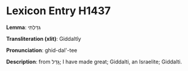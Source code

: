 # Lexicon Entry H1437

**Lemma**: גִּדַּלְתִּי

**Transliteration (xlit)**: Giddaltîy

**Pronunciation**: ghid-dal'-tee

**Description**:
from גָּדַל; I have made great; Giddalti, an Israelite; Giddalti.

